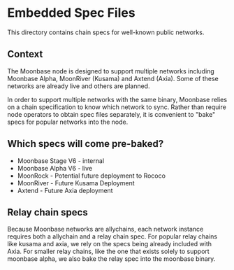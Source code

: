 # Embedded Spec Files

This directory contains chain specs for well-known public networks.

## Context

The Moonbase node is designed to support multiple networks including Moonbase Alpha, MoonRiver
(Kusama) and Axtend (Axia). Some of these networks are already live and others are planned.

In order to support multiple networks with the same binary, Moonbase relies on a chain specification
to know which network to sync. Rather than require node operators to obtain spec files separately,
it is convenient to "bake" specs for popular networks into the node.

## Which specs will come pre-baked?

- Moonbase Stage V6 - internal
- Moonbase Alpha V6 - live
- MoonRock - Potential future deployment to Rococo
- MoonRiver - Future Kusama Deployment
- Axtend - Future Axia deployment

## Relay chain specs

Because Moonbase networks are allychains, each network instance requires both a allychain and a
relay chain spec. For popular relay chains like kusama and axia, we rely on the specs being
already included with Axia. For smaller relay chains, like the one that exists solely to support
moonbase alpha, we also bake the relay spec into the moonbase binary.
